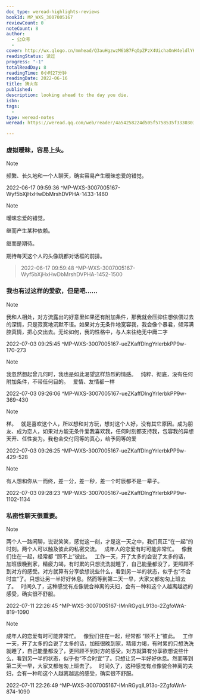 ```yaml
---
doc_type: weread-highlights-reviews
bookId: MP_WXS_3007005167
reviewCount: 0
noteCount: 8
author:
  - 公众号
  - 
cover: http://wx.qlogo.cn/mmhead/Q3auHgzwzM6bB7FqOpZPzX4UichaOnH4eldlYKzbIwZQHAhccpcHBrQ/0
readingStatus: 读过
progress: "-1"
totalReadDay: 8
readingTime: 0小时27分钟
readingDate: 2022-06-16
title: 猜火车
published: 
description: looking ahead to the day you die.
isbn: 
tags:
  - 
type: weread-notes
weread: https://weread.qq.com/web/reader/4a54258224d505f5758535f33303037303035313637b6b

---
```



### 虚拟暧昧，容易上头。

> [!NOTE] 
> 频繁、长久地和一个人聊天，确实容易产生暧昧恋爱的错觉。
> 
> 2022-06-17 09:59:36 ^MP-WXS-3007005167-Wyf5bXjHxHwDbMrshDVPHA-1433-1460

> [!NOTE] 
> 暧昧恋爱的错觉。
   
   继而产生某种依赖。
   
   继而是期待。
   
   期待每天这个人的头像跳都对话框的前排。
> 
> 2022-06-17 09:59:48 ^MP-WXS-3007005167-Wyf5bXjHxHwDbMrshDVPHA-1452-1500

### 我也有过这样的爱欲，但是吧……

> [!NOTE] 
> 我和人相处，对方流露出的好意里如果还有附加条件，那我就会压抑住想依偎过去的深情，只是寂寞地沉默不语。如果对方无条件地宽容我，我会像个暴君，倾泻满腔真情，把心交出去。无论如何，我的性格中，与人来往绝无中庸二字
> 
> 2022-07-03 09:25:45 ^MP-WXS-3007005167-ueZKaffDlngYrIerbkPP9w-170-273

> [!NOTE] 
> 我忽然想起曾几何时，我也是如此渴望这样热烈的情感。
    
   纯粹、彻底，没有任何附加条件，不带任何目的。
    
   爱情、友情都一样
> 
> 2022-07-03 09:26:06 ^MP-WXS-3007005167-ueZKaffDlngYrIerbkPP9w-369-430

> [!NOTE] 
> 样。
    
   就是喜欢这个人，所以想和对方玩，想对这个人好，没有其它原因。成为朋友、成为恋人，如果对方能无条件爱我喜欢我，任何时刻都支持我，包容我的异想天开、任性妄为。我也会交付同等的真心，给予同等的爱
> 
> 2022-07-03 09:26:25 ^MP-WXS-3007005167-ueZKaffDlngYrIerbkPP9w-429-528

> [!NOTE] 
> 有人想和你从一而终，差一分，差一秒，差一个时辰都不是一辈子。
> 
> 2022-07-03 09:28:23 ^MP-WXS-3007005167-ueZKaffDlngYrIerbkPP9w-1102-1134

### 私密性聊天很重要。

> [!NOTE] 
> 两个人一路闲聊，说说笑笑，感觉这一刻，才是这一天之中，我们真正“在一起”的时刻。两个人可以触及彼此的私密交流。
    
   成年人的恋爱有时可能非常忙。
    
   像我们住在一起，经常都 “顾不上”彼此。
    
   工作一天，开了太多的会说了太多的话，加班很晚到家，精疲力竭，有时累的只想洗洗就睡了，自己能量都没了，更照顾不到对方的感受。对方就算有分享欲想说些什么，看到另一半的状态，似乎也“不合时宜”了。只想让另一半好好休息。然而等到第二天一早，大家又都匆匆上班去了。
    
   时间久了，这种感觉有点像貌合神离的夫妇，会有一种和这个人越离越远的感受，确实很不舒服。
> 
> 2022-07-11 22:26:45 ^MP-WXS-3007005167-IMnRGyqIL913o-2ZgfoWrA-819-1090

> [!NOTE] 
> 成年人的恋爱有时可能非常忙。
    
   像我们住在一起，经常都 “顾不上”彼此。
    
   工作一天，开了太多的会说了太多的话，加班很晚到家，精疲力竭，有时累的只想洗洗就睡了，自己能量都没了，更照顾不到对方的感受。对方就算有分享欲想说些什么，看到另一半的状态，似乎也“不合时宜”了。只想让另一半好好休息。然而等到第二天一早，大家又都匆匆上班去了。
    
   时间久了，这种感觉有点像貌合神离的夫妇，会有一种和这个人越离越远的感受，确实很不舒服。
> 
> 2022-07-11 22:26:49 ^MP-WXS-3007005167-IMnRGyqIL913o-2ZgfoWrA-874-1090

